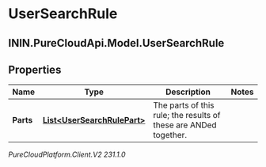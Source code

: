 # UserSearchRule

## ININ.PureCloudApi.Model.UserSearchRule

## Properties

|Name | Type | Description | Notes|
|------------ | ------------- | ------------- | -------------|
| **Parts** | [**List&lt;UserSearchRulePart&gt;**](UserSearchRulePart) | The parts of this rule; the results of these are ANDed together. | |



_PureCloudPlatform.Client.V2 231.1.0_
